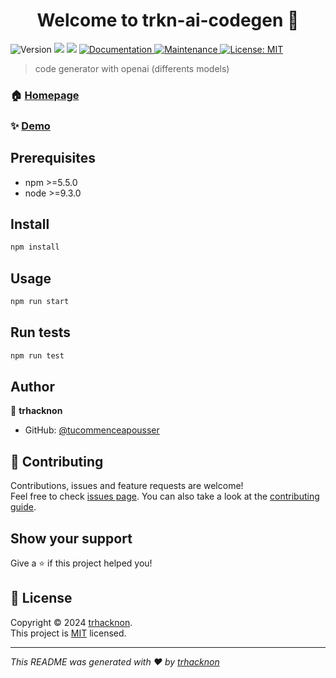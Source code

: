 <h1 align="center">Welcome to trkn-ai-codegen 👋</h1>
<p>
  <img alt="Version" src="https://img.shields.io/badge/version-1.0.0-blue.svg?cacheSeconds=2592000" />
  <img src="https://img.shields.io/badge/npm-%3E%3D5.5.0-blue.svg" />
  <img src="https://img.shields.io/badge/node-%3E%3D9.3.0-blue.svg" />
  <a href="https://github.com/tucommenceapousser/readme-md-generator#readme" target="_blank">
    <img alt="Documentation" src="https://img.shields.io/badge/documentation-yes-brightgreen.svg" />
  </a>
  <a href="https://github.com/tucommenceapousser/readme-md-generator/graphs/commit-activity" target="_blank">
    <img alt="Maintenance" src="https://img.shields.io/badge/Maintained%3F-yes-green.svg" />
  </a>
  <a href="https://github.com/tucommenceapousser/readme-md-generator/blob/master/LICENSE" target="_blank">
    <img alt="License: MIT" src="https://img.shields.io/github/license/tucommenceapousser/trkn-ai-codegen" />
  </a>
</p>

> code generator with openai (differents models)

### 🏠 [Homepage](https://github.com/tucommenceapousser/gptwgen)

### ✨ [Demo](https://trkngptgen.onrender.com)

## Prerequisites

- npm >=5.5.0
- node >=9.3.0

## Install

```sh
npm install
```

## Usage

```sh
npm run start
```

## Run tests

```sh
npm run test
```

## Author

👤 **trhacknon**

* GitHub: [@tucommenceapousser](https://github.com/tucommenceapousser)

## 🤝 Contributing

Contributions, issues and feature requests are welcome!<br />Feel free to check [issues page](https://github.com/tucommenceapousser/readme-md-generator/issues). You can also take a look at the [contributing guide](https://github.com/tucommenceapousser/readme-md-generator/blob/master/CONTRIBUTING.md).

## Show your support

Give a ⭐️ if this project helped you!

## 📝 License

Copyright © 2024 [trhacknon](https://github.com/tucommenceapousser).<br />
This project is [MIT](https://github.com/tucommenceapousser/readme-md-generator/blob/master/LICENSE) licensed.

***
_This README was generated with ❤️ by [trhacknon](https://github.com/tucommenceapousser/readme-md-generator)_
